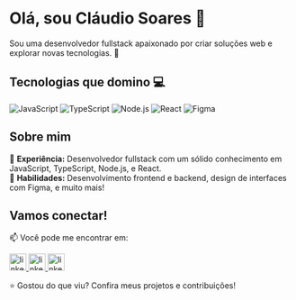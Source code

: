 # Olá, sou Cláudio Soares 👋

Sou uma desenvolvedor fullstack apaixonado por criar soluções web e explorar novas tecnologias. 🚀

## Tecnologias que domino 💻

<div>
  <!-- JavaScript -->
<img src="https://img.shields.io/badge/JavaScript-F7DF1C?style=flat-square&logo=javascript&logoColor=black" alt="JavaScript" />

<!-- TypeScript -->
<img src="https://img.shields.io/badge/TypeScript-3178C6?style=flat-square&logo=typescript&logoColor=white" alt="TypeScript" />

<!-- Node.js -->
<img src="https://img.shields.io/badge/Node.js-339933?style=flat-square&logo=nodedotjs&logoColor=white" alt="Node.js" />

<!-- React -->
<img src="https://img.shields.io/badge/React-61DAFB?style=flat-square&logo=react&logoColor=black" alt="React" />

<!-- Figma -->
<img src="https://img.shields.io/badge/Figma-F24E1E?style=flat-square&logo=figma&logoColor=white" alt="Figma" />
  
</div>



## Sobre mim

🔹 **Experiência:** Desenvolvedor fullstack com um sólido conhecimento em JavaScript, TypeScript, Node.js, e React.  
🔹 **Habilidades:** Desenvolvimento frontend e backend, design de interfaces com Figma, e muito mais!

## Vamos conectar!

📫 Você pode me encontrar em:

<a href="https://www.linkedin.com/in/claudio-soares-dev/"> <img src="https://github.com/user-attachments/assets/6d633f47-a33f-4582-9edb-3027d9edd450" alt="linkedin" width="30" /> </a>
<a href="https://claudio-soares-fullstack.vercel.app/"> <img src="https://github.com/user-attachments/assets/56d4b7b7-14e3-491d-95a5-19a76f7e0e32" alt="linkedin" width="30" /> </a>
<a href="https://github.com/claudioares"> <img src="https://github.com/user-attachments/assets/d86d5657-7d7f-4ebf-85c6-7cc5047898e8" alt="linkedin" width="30" /> </a>



⭐️ Gostou do que viu? Confira meus projetos e contribuições!

